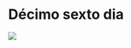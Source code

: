 # Décimo sexto dia

![](https://ik.imagekit.io/698xlahbaqz/mouse_shadow_wlEJIwzbn.gif?ik-sdk-version=javascript-1.4.3&updatedAt=1645640309050)